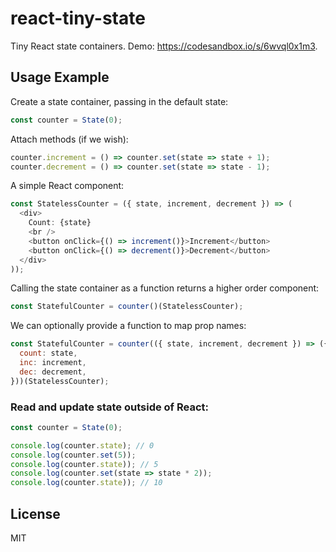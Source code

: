 # react-tiny-state

Tiny React state containers. Demo: https://codesandbox.io/s/6wvql0x1m3.

## Usage Example

Create a state container, passing in the default state:

```js
const counter = State(0);
```

Attach methods (if we wish):

```js
counter.increment = () => counter.set(state => state + 1);
counter.decrement = () => counter.set(state => state - 1);
```

A simple React component:

```js
const StatelessCounter = ({ state, increment, decrement }) => (
  <div>
    Count: {state}
    <br />
    <button onClick={() => increment()}>Increment</button>
    <button onClick={() => decrement()}>Decrement</button>
  </div>
));
```

Calling the state container as a function returns a higher order component:

```js
const StatefulCounter = counter()(StatelessCounter);
```

We can optionally provide a function to map prop names:

```js
const StatefulCounter = counter(({ state, increment, decrement }) => ({
  count: state,
  inc: increment,
  dec: decrement,
}))(StatelessCounter);
```

### Read and update state outside of React:

```js
const counter = State(0);

console.log(counter.state); // 0
console.log(counter.set(5));
console.log(counter.state)); // 5
console.log(counter.set(state => state * 2));
console.log(counter.state)); // 10
```

## License

MIT
